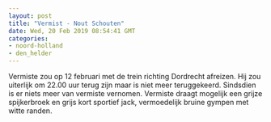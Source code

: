 ```yaml
---
layout: post
title: "Vermist - Nout Schouten"
date: Wed, 20 Feb 2019 08:54:41 GMT
categories: 
- noord-holland 
- den_helder 
---
```


Vermiste zou op 12 februari met de trein richting Dordrecht afreizen. Hij zou uiterlijk om 22.00 uur terug zijn maar is niet meer teruggekeerd. Sindsdien is er niets meer van vermiste vernomen. Vermiste draagt mogelijk een grijze spijkerbroek en grijs kort sportief jack, vermoedelijk bruine gympen met witte randen.
